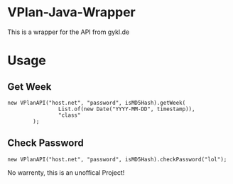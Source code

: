# VPlan-Java-Wrapper
This is a wrapper for the API from gykl.de

# Usage
## Get Week
```
new VPlanAPI("host.net", "password", isMD5Hash).getWeek(
                List.of(new Date("YYYY-MM-DD", timestamp)),
                "class"
        );
```
## Check Password
```
new VPlanAPI("host.net", "password", isMD5Hash).checkPassword("lol");
```

No warrenty, this is an unoffical Project!
